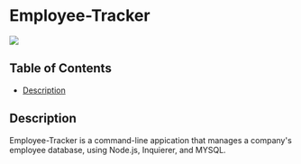 # Employee-Tracker

<a href="https://choosealicense.com/licenses/mit" target="_blank"><img src="https://img.shields.io/badge/License-MIT-yellow.svg" /></a>

## Table of Contents

- [Description](#description)

## Description

Employee-Tracker is a command-line appication that manages a company's employee database, using Node.js, Inquierer, and MYSQL.
